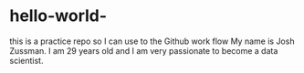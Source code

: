 # hello-world-
this is a practice repo so I can use to the Github work flow 
My name is Josh Zussman. I am 29 years old and I am very passionate to become a data scientist. 
